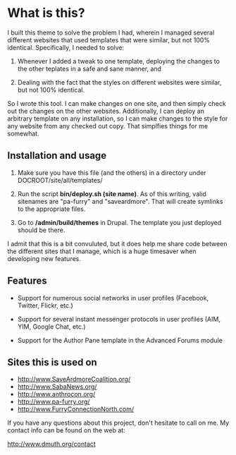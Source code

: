 
What is this?
=============

I built this theme to solve the problem I had, wherein I managed several 
different websites that used templates that were similar, but not 100%
identical.  Specifically, I needed to solve:

1. Whenever I added a tweak to one template, deploying the changes to 
	the other teplates in a safe and sane manner, and

2. Dealing with the fact that the styles on different websites were 
	similar, but not 100% identical.

So I wrote this tool.  I can make changes on one site, and then simply
check out the changes on the other websites.  Additionally, I can deploy
an arbitrary template on any installation, so I can make changes to the
style for any website from any checked out copy.  That simplfies things
for me somewhat.


Installation and usage
----------------------

1. Make sure you have this file (and the others) in a directory under DOCROOT/site/all/templates/

2. Run the script **bin/deploy.sh (site name)**.  As of this writing, 
	valid sitenames are "pa-furry" and "saveardmore".  That will create
	symlinks to the appropriate files.

3. Go to **/admin/build/themes** in Drupal.  The template you just deployed should be there.

I admit that this is a bit convuluted, but it does help me share code 
between the different sites that I manage, which is a huge timesaver 
when developing new features.


Features
--------

- Support for numerous social networks in user profiles (Facebook, Twitter, Flickr, etc.)

- Support for several instant messenger protocols in user profiles (AIM, YIM, Google Chat, etc.)

- Support for the Author Pane template in the Advanced Forums module


Sites this is used on
---------------------

- http://www.SaveArdmoreCoalition.org/
- http://www.SabaNews.org/
- http://www.anthrocon.org/
- http://www.pa-furry.org/
- http://www.FurryConnectionNorth.com/

If you have any questions about this project, don't hesitate to call on me.
My contact info can be found on the web at:

http://www.dmuth.org/contact


